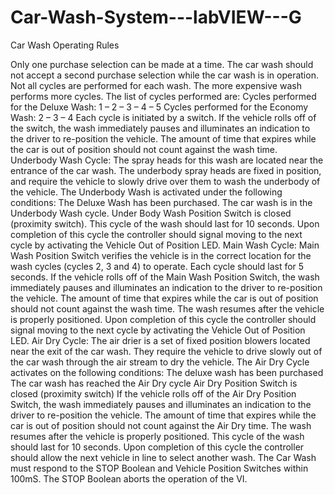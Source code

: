 # Car-Wash-System---labVIEW---G

Car Wash Operating Rules

Only one purchase selection can be made at a time. The car wash should not accept a second purchase selection while the car wash is in operation.
Not all cycles are performed for each wash. The more expensive wash performs more cycles. The list of cycles performed are:
Cycles performed for the Deluxe Wash: 1 – 2 – 3 – 4 – 5
Cycles performed for the Economy Wash: 2 – 3 – 4
Each cycle is initiated by a switch. If the vehicle rolls off of the switch, the wash immediately pauses and illuminates an indication to the driver to re-position the vehicle. The amount of time that expires while the car is out of position should not count against the wash time.
Underbody Wash Cycle: The spray heads for this wash are located near the entrance of the car wash. The underbody spray heads are fixed in position, and require the vehicle to slowly drive over them to wash the underbody of the vehicle. The Underbody Wash is activated under the following conditions:
The Deluxe Wash has been purchased.
The car wash is in the Underbody Wash cycle.
Under Body Wash Position Switch is closed (proximity switch).
This cycle of the wash should last for 10 seconds. Upon completion of this cycle the controller should signal moving to the next cycle by activating the Vehicle Out of Position LED.
Main Wash Cycle: Main Wash Position Switch verifies the vehicle is in the correct location for the wash cycles (cycles 2, 3 and 4) to operate. Each cycle should last for 5 seconds. If the vehicle rolls off of the Main Wash Position Switch, the wash immediately pauses and illuminates an indication to the driver to re-position the vehicle. The amount of time that expires while the car is out of position should not count against the wash time. The wash resumes after the vehicle is properly positioned. Upon completion of this cycle the controller should signal moving to the next cycle by activating the Vehicle Out of Position LED.
Air Dry Cycle: The air drier is a set of fixed position blowers located near the exit of the car wash. They require the vehicle to drive slowly out of the car wash through the air stream to dry the vehicle. The Air Dry Cycle activates on the following conditions:
The deluxe wash has been purchased
The car wash has reached the Air Dry cycle
Air Dry Position Switch is closed (proximity switch)
If the vehicle rolls off of the Air Dry Position Switch, the wash immediately pauses and illuminates an indication to the driver to re-position the vehicle. The amount of time that expires while the car is out of position should not count against the Air Dry time. The wash resumes after the vehicle is properly positioned. This cycle of the wash should last for 10 seconds. Upon completion of this cycle the controller should allow the next vehicle in line to select another wash.
The Car Wash must respond to the STOP Boolean and Vehicle Position Switches within 100mS. The STOP Boolean aborts the operation of the VI.
